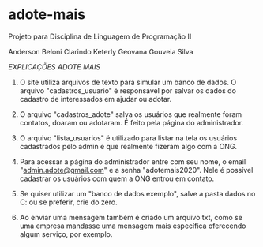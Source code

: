 # adote-mais 

Projeto para Disciplina de Linguagem de Programação II 

Anderson Beloni Clarindo
Keterly Geovana Gouveia Silva

*EXPLICAÇÕES ADOTE MAIS*
 
1) O site utiliza arquivos de texto para simular um banco de dados. O arquivo "cadastros_usuario" é responsável por salvar
os dados do cadastro de interessados em ajudar ou adotar.

2) O arquivo "cadastros_adote" salva os usuários que realmente foram contatos, doaram ou adotaram. É feito pela página do administrador.

3) O arquivo "lista_usuarios" é utilizado para listar na tela os usuários cadastrados pelo admin e que realmente fizeram algo com a ONG.

4) Para acessar a página do administrador entre com seu nome, o email "admin.adote@gmail.com" e a senha "adotemais2020". Nele é possível cadastrar os usuários com quem a ONG entrou em contato.

5) Se quiser utilizar um "banco de dados exemplo", salve a pasta dados no C: ou se preferir, crie do zero. 

6) Ao enviar uma mensagem também é criado um arquivo txt, como se uma empresa mandasse uma mensagem mais específica oferecendo algum serviço, por exemplo.


